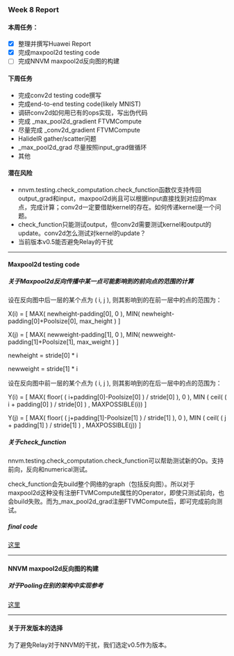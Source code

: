 ### Week 8 Report

#### 本周任务：
- [x] 整理并撰写Huawei Report
- [x] 完成maxpool2d testing code
- [ ] 完成NNVM maxpool2d反向图的构建

#### 下周任务
- 完成conv2d testing code撰写
- 完成end-to-end testing code(likely MNIST)
- 调研conv2d如何用已有的ops实现，写出伪代码
- 完成 _max_pool2d_gradient FTVMCompute
- 尽量完成 _conv2d_gradient FTVMCompute
- HalideIR gather/scatter问题
- _max_pool2d_grad 尽量按照input_grad做循环
- 其他

#### 潜在风险
- nnvm.testing.check_computation.check_function函数仅支持传回output_grad和input，maxpool2d尚且可以根据input直接找到对应的max点，完成计算；conv2d一定要借助kernel的存在。如何传递kernel是一个问题。
- check_function只能测试output，但conv2d需要测试kernel和output的update。conv2d怎么测试对kernel的update？
- 当前版本v0.5能否避免Relay的干扰

----------------------------------------

#### Maxpool2d testing code

##### 关于Maxpool2d反向传播中某一点可能影响到的前向点的范围的计算
设在反向图中后一层的某个点为 ( i, j ),
则其影响到的在前一层中的点的范围为：

X(i) = [ MAX( newheight-padding[0], 0 ), MIN( newheight-padding[0]+Poolsize[0], max_height ) ]

X(j) = [ MAX( newweight-padding[1], 0 ), MIN( newweight-padding[1]+Poolsize[1], max_weight ) ]

newheight = stride[0] * i

newweight = stride[1] * i

设在反向图中前一层的某个点为 ( i, j ),
则其影响到的在后一层中的点的范围为：

Y(i) = [ MAX( floor( ( i+padding[0]-Poolsize[0] ) / stride[0] ), 0 ), MIN ( ceil( ( i + padding[0] ) / stride[0] ) , MAXPOSSIBLE(i)) ]

Y(j) = [ MAX( floor( ( j+padding[1]-Poolsize[1] ) / stride[1] ), 0 ), MIN ( ceil( ( j + padding[1] ) / stride[1] ) , MAXPOSSIBLE(j)) ]


##### 关于check_function
nnvm.testing.check_computation.check_function可以帮助测试新的Op。支持前向，反向和numerical测试。

check_function会先build整个网络的graph（包括反向图）。所以对于maxpool2d这种没有注册FTVMCompute属性的Operator，即使只测试前向，也会build失败。而为_max_pool2d_grad注册FTVMCompute后，即可完成前向测试。


##### final code
[这里](https://github.com/acada-sjtu/EdgeTraining/blob/master/Code/edge-tvm/op-test-maxpool2d.py)

----------------------------------------

#### NNVM maxpool2d反向图的构建
##### 对于Pooling在别的架构中实现参考
[这里](https://shimo.im/docs/E4pBu1ZQn60bqpHJ/)

----------------------------------------


#### 关于开发版本的选择
为了避免Relay对于NNVM的干扰，我们选定v0.5作为版本。


